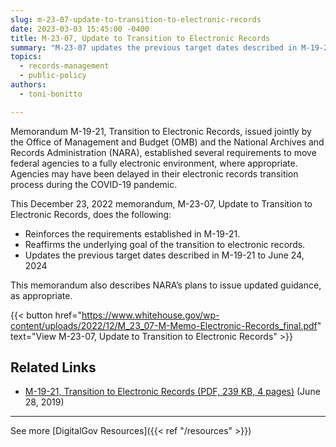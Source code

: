 ```yaml
---
slug: m-23-07-update-to-transition-to-electronic-records
date: 2023-03-03 15:45:00 -0400
title: M-23-07, Update to Transition to Electronic Records
summary: "M-23-07 updates the previous target dates described in M-19-21 to June 24, 2024."
topics:
  - records-management
  - public-policy
authors:
  - toni-bonitto

---
```


 Memorandum M-19-21, Transition to Electronic Records, issued jointly by the Office of Management and Budget (OMB) and the National Archives and Records Administration (NARA), established several requirements to move federal agencies to a fully electronic environment, where appropriate. Agencies may have been delayed in their electronic records transition process during the COVID-19 pandemic.

 This December 23, 2022 memorandum, M-23-07, Update to Transition to Electronic Records, does the following:

- Reinforces the requirements established in M-19-21.
- Reaffirms the underlying goal of the transition to electronic records.
- Updates the previous target dates described in M-19-21 to June 24, 2024

 This memorandum also describes NARA’s plans to issue updated guidance, as appropriate.

{{< button href="https://www.whitehouse.gov/wp-content/uploads/2022/12/M_23_07-M-Memo-Electronic-Records_final.pdf" text="View M-23-07, Update to Transition to Electronic Records" >}}

## Related Links

- [M-19-21, Transition to Electronic Records (PDF, 239 KB, 4 pages)](https://www.whitehouse.gov/wp-content/uploads/2019/08/M-19-21-new-2.pdf) (June 28, 2019)

---

See more [DigitalGov Resources]({{< ref "/resources" >}})
